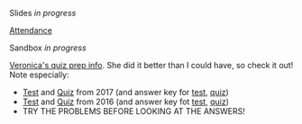 Slides _in progress_

[Attendance](https://docs.google.com/forms/d/e/1FAIpQLSdaon-SJlc0inNeTwaY968V4M64LECtyEbZLT0lXxQszqB7Hg/viewform?usp=sf_link)

Sandbox _in progress_

[Veronica's quiz prep info](https://veronicanutting.github.io/section/quiz). She did it better than I could have, so check it out!
Note especially:
* [Test](http://cdn.cs50.net/2017/fall/test/test.html) and [Quiz](http://cdn.cs50.net/2017/fall/quiz/quiz.html) from 2017 (and answer key for [test](http://cdn.cs50.net/2017/fall/test/key.html), [quiz](http://cdn.cs50.net/2017/fall/quiz/key.html))
* [Test](http://cdn.cs50.net/2016/fall/test/test.html) and [Quiz](http://cdn.cs50.net/2016/fall/quiz/quiz.html) from 2016 (and answer key fot [test](http://cdn.cs50.net/2016/fall/test/key.html), [quiz](http://cdn.cs50.net/2016/fall/quiz/key.html))
* TRY THE PROBLEMS BEFORE LOOKING AT THE ANSWERS!
